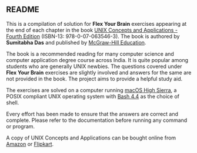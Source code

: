 ## README

This is a compilation of solution for **Flex Your Brain** exercises appearing at the end of each chapter in the book [UNIX Concepts and Applications - Fourth Edition][Book] (ISBN-13: 978-0-07-063546-3). The book is authored by **Sumitabha Das** and published by [McGraw-Hill Education][Publisher].

The book is a recommended reading for many computer science and computer application degree course across India. It is quite popular among students who are generally UNIX newbies. The questions covered under **Flex Your Brain** exercises are slightly involved and answers for the same are not provided in the book. The project aims to provide a helpful study aid.

The exercises are solved on a computer running [macOS High Sierra][macOS], a POSIX compliant UNIX operating system with [Bash 4.4][Bash] as the choice of shell.

Every effort has been made to ensure that the answers are correct and complete. Please refer to the documentation before running any command or program.

A copy of UNIX Concepts and Applications can be bought online from [Amazon][Amazon] or [Flipkart][Flipkart].



[Book]:      http://mhhe.com/das/uca
[Publisher]: https://www.mheducation.co.in
[macOS]:     https://www.apple.com/macos
[Bash]:      https://www.gnu.org/software/bash
[Amazon]:    https://www.amazon.in/UNIX-CONCEPTS-APPLICATIONS-Sumitabha-Das/dp/0070635463
[Flipkart]:  https://www.flipkart.com/unix-concepts-applications-4th/p/itmczynvf32hxm3f
